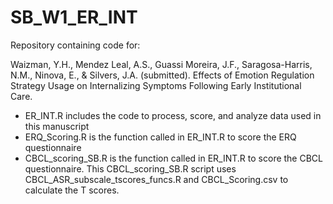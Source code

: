 # SB_W1_ER_INT
Repository containing code for:

Waizman, Y.H., Mendez Leal, A.S., Guassi Moreira, J.F., Saragosa-Harris, N.M., Ninova, E., & Silvers, J.A. (submitted). Effects of Emotion Regulation Strategy Usage on Internalizing Symptoms Following Early Institutional Care.

* ER_INT.R includes the code to process, score, and analyze data used in this manuscript
* ERQ_Scoring.R is the function called in ER_INT.R to score the ERQ questionnaire
* CBCL_scoring_SB.R is the function called in ER_INT.R to score the CBCL questionnaire. This CBCL_scoring_SB.R script uses CBCL_ASR_subscale_tscores_funcs.R and CBCL_Scoring.csv to calculate the T scores. 

